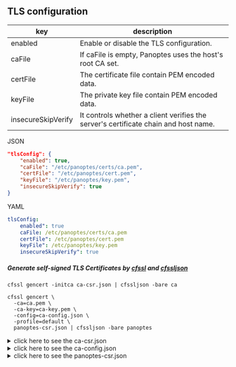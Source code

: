 
## TLS configuration

|key                 | description                                                                         |
|--------------------|-------------------------------------------------------------------------------------|
|enabled             | Enable or disable the TLS configuration.                                            |
|caFile              | If caFile is empty, Panoptes uses the host's root CA set.                           |
|certFile            | The certificate file contain PEM encoded data.                                      |
|keyFile             | The private key file contain PEM encoded data.                                      |
|insecureSkipVerify  | It controls whether a client verifies the server's certificate chain and host name. |


JSON
```json
"tlsConfig": { 
    "enabled": true,
    "caFile": "/etc/panoptes/certs/ca.pem", 
    "certFile": "/etc/panoptes/cert.pem", 
    "keyFile": "/etc/panoptes/key.pem", 
    "insecureSkipVerify": true 
}
```  

YAML
```yaml
tlsConfig:
    enabled": true 
    caFile: /etc/panoptes/certs/ca.pem
    certFile": /etc/panoptes/cert.pem
    keyFile": /etc/panoptes/key.pem 
    insecureSkipVerify": true 
```       

##### Generate self-signed TLS Certificates by [cfssl](https://github.com/cloudflare/cfssl) and [cfssljson](https://github.com/cloudflare/cfssl)

```
cfssl gencert -initca ca-csr.json | cfssljson -bare ca
```

```
cfssl gencert \
  -ca=ca.pem \
  -ca-key=ca-key.pem \
  -config=ca-config.json \
  -profile=default \
  panoptes-csr.json | cfssljson -bare panoptes
```

<details><summary>click here to see the ca-csr.json</summary>
<p>

```json
{
  "hosts": [
    "localhost"
  ],
  "key": {
    "algo": "rsa",
    "size": 2048
  },
  "names": [
    {
      "C": "US",
      "L": "Los Angeles",
      "O": "Panoptes",
      "OU": "CA",
      "ST": "California"
    }
  ]
}
```
</p>
</details>


<details><summary>click here to see the ca-config.json</summary>
<p>

```json
{
  "signing": {
    "default": {
      "expiry": "8760h"
    },
    "profiles": {
      "default": {
        "usages": ["signing", "key encipherment", "server auth", "client auth"],
        "expiry": "8760h"
      }
    }
  }
}
```
</p>
</details>


<details><summary>click here to see the panoptes-csr.json</summary>
<p>

```json
{
  "CN": "localhost",
  "hosts": [
    "localhost",
    "127.0.0.1"
  ],
  "key": {
    "algo": "rsa",
    "size": 2048
  },
  "names": [
    {
      "C": "US",
      "L": "Los Angeles",
      "O": "Panoptes Labs",
      "OU": "Panoptes",
      "ST": "California"
    }
  ]
}
```
</p>
</details>


